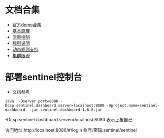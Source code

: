 # 文档合集
* [官方demo合集](https://github.com/alibaba/Sentinel/tree/master/sentinel-demo)
* [基本原理](https://sentinelguard.io/zh-cn/docs/basic-implementation.html)
* [流量控制](https://sentinelguard.io/zh-cn/docs/flow-control.html)
* [规则说明](https://sentinelguard.io/zh-cn/docs/basic-api-resource-rule.html)
* [动态规则支持](https://github.com/alibaba/Sentinel/wiki/动态规则扩展)
* [集群限流](https://sentinelguard.io/zh-cn/docs/cluster-flow-control.html)
# 部署sentinel控制台
* [文档参考](https://sentinelguard.io/zh-cn/docs/dashboard.html)
```
java  -Dserver.port=8080 -Dcsp.sentinel.dashboard.server=localhost:8080 -Dproject.name=sentinel-dashboard  -jar sentinel-dashboard-1.8.8.jar
```
-Dcsp.sentinel.dashboard.server=localhost:8080 表示上报自己

访问地址:http://localhost:8080/#/login
账号/密码:sentinel/sentinel
